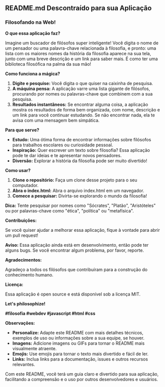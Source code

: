 ## **README.md Descontraído para sua Aplicação**

### **Filosofando na Web!** 

**O que essa aplicação faz?**

Imagine um buscador de filósofos super inteligente! Você digita o nome de um pensador ou uma palavra-chave relacionada à filosofia, e pronto: uma lista com os maiores nomes da história da filosofia aparece na sua tela, junto com uma breve descrição e um link para saber mais. É como ter uma biblioteca filosófica na palma da sua mão!

**Como funciona a mágica?**

1. **Digite e pesquise:** Você digita o que quiser na caixinha de pesquisa.
2. **A máquina pensa:** A aplicação varre uma lista gigante de filósofos, procurando por nomes ou palavras-chave que combinem com a sua pesquisa.
3. **Resultados instantâneos:** Se encontrar alguma coisa, a aplicação mostra os resultados de forma bem organizada, com nome, descrição e um link para você continuar estudando. Se não encontrar nada, ela te avisa com uma mensagem bem simpática.

**Para que serve?**

* **Estudo:** Uma ótima forma de encontrar informações sobre filósofos para trabalhos escolares ou curiosidade pessoal.
* **Inspiração:** Quer escrever um texto sobre filosofia? Essa aplicação pode te dar ideias e te apresentar novos pensadores.
* **Diversão:** Explorar a história da filosofia pode ser muito divertido!

**Como usar?**

1. **Clone o repositório:** Faça um clone desse projeto para o seu computador.
2. **Abra o index.html:** Abra o arquivo index.html em um navegador.
3. **Comece a pesquisar:** Divirta-se explorando o mundo da filosofia!

**Dica:** Tente pesquisar por nomes como "Sócrates", "Platão", "Aristóteles" ou por palavras-chave como "ética", "política" ou "metafísica".

**Contribuições:**

Se você quiser ajudar a melhorar essa aplicação, fique à vontade para abrir um pull request! 

**Aviso:** Essa aplicação ainda está em desenvolvimento, então pode ter alguns bugs. Se você encontrar algum problema, por favor, reporte.

**Agradecimentos:**

Agradeço a todos os filósofos que contribuíram para a construção do conhecimento humano. 

**Licença:**

Essa aplicação é open source e está disponível sob a licença MIT.

**Let's philosophize!** 

**#filosofia #webdev #javascript #html #css**

**Observações:**

* **Personalize:** Adapte este README com mais detalhes técnicos, exemplos de uso ou informações sobre a sua equipe, se houver.
* **Imagens:** Adicione imagens ou GIFs para tornar o README mais visualmente atraente.
* **Emojis:** Use emojis para tornar o texto mais divertido e fácil de ler.
* **Links:** Inclua links para a documentação, issues e outros recursos relevantes.

Com este README, você terá um guia claro e divertido para sua aplicação, facilitando a compreensão e o uso por outros desenvolvedores e usuários.
